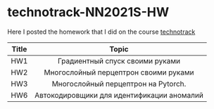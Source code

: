 # technotrack-NN2021S-HW
Here I posted the homework that I did on the course [technotrack](https://github.com/mailcourses/technotrack-NN2021S-lectures)

| Title         | Topic                                      | 
| ------------- |:------------------------------------------:| 
| HW1           | Градиентный спуск своими руками            | 
| HW2           | Многослойный перцептрон своими руками      |  
| HW3           | Многослойный перцептрон на Pytorch.        |   
| HW6           | Автокодировщики для идентификации аномалий |
